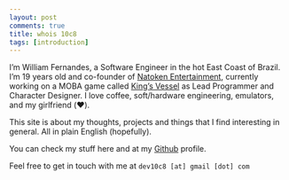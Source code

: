 ```yaml
---
layout: post
comments: true
title: whois 10c8
tags: [introduction]
---
```


I’m William Fernandes, a Software Engineer in the hot East Coast of Brazil. I’m 19 years old and co-founder of [Natoken Entertainment][1], currently working on a MOBA game called [King’s Vessel][2] as Lead Programmer and Character Designer. I love coffee, soft/hardware engineering, emulators, and my girlfriend (:heart:).

This site is about my thoughts, projects and things that I find interesting in general. All in plain English (hopefully).

You can check my stuff here and at my [Github][3] profile.

Feel free to get in touch with me at `dev10c8 [at] gmail [dot] com`

[1]:	#
[2]:	https://reddit.com/r/kingsvessel
[3]:	https://github.com/10c8
